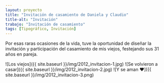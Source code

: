 ```yaml
---
layout: proyecto
title: "Invitación de casamiento de Daniela y Claudio"
title-alt: "Invitación"
trabajo: "Invitación de casamiento"
tags: [Tipográfico, Invitación]
---
```


Por esas raras ocasiones de la vida, tuve la oportunidad de diseñar la invitación y participación del casamiento de mis viejos, festejando sus 31 años en pareja.

![Los viejos]({{ site.baseurl }}/img/2012_invitacion-1.jpg)
![Se volvieron a casar]({{ site.baseurl }}/img/2012_invitacion-2.jpg)
![Y se aman ♥]({{ site.baseurl }}/img/2012_invitacion-3.png)
